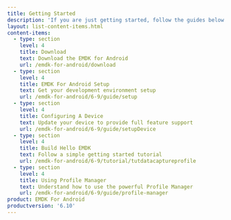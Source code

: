 ```yaml
---
title: Getting Started
description: 'If you are just getting started, follow the guides below to get your development environment setup properly and understand the foundations for using the EMDK for Android features.'
layout: list-content-items.html
content-items:
  - type: section
    level: 4
    title: Download
    text: Download the EMDK for Android
    url: /emdk-for-android/download
  - type: section
    level: 4
    title: EMDK For Android Setup
    text: Get your development environment setup
    url: /emdk-for-android/6-9/guide/setup
  - type: section
    level: 4
    title: Configuring A Device
    text: Update your device to provide full feature support
    url: /emdk-for-android/6-9/guide/setupDevice
  - type: section
    level: 4
    title: Build Hello EMDK
    text: Follow a simple getting started tutorial
    url: /emdk-for-android/6-9/tutorial/tutdatacaptureprofile
  - type: section
    level: 4
    title: Using Profile Manager
    text: Understand how to use the powerful Profile Manager
    url: /emdk-for-android/6-9/guide/profile-manager
product: EMDK For Android
productversion: '6.10'
---
```

           
















